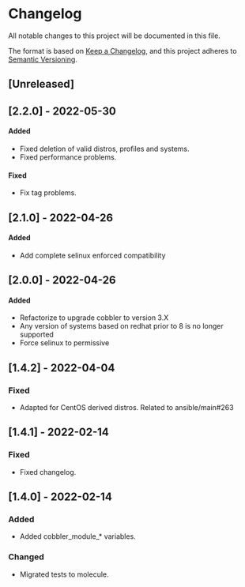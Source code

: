# Changelog
All notable changes to this project will be documented in this file.

The format is based on [Keep a Changelog](https://keepachangelog.com/en/1.0.0/),
and this project adheres to [Semantic Versioning](https://semver.org/spec/v2.0.0.html).

## [Unreleased]

## [2.2.0] - 2022-05-30
#### Added
- Fixed deletion of valid distros, profiles and systems.
- Fixed performance problems.
#### Fixed
- Fix tag problems.

## [2.1.0] - 2022-04-26
#### Added
- Add complete selinux enforced compatibility

## [2.0.0] - 2022-04-26
#### Added
- Refactorize to upgrade cobbler to version 3.X
- Any version of systems based on redhat prior to 8 is no longer supported
- Force selinux to permissive

## [1.4.2] - 2022-04-04
### Fixed
- Adapted for CentOS derived distros. Related to ansible/main#263

## [1.4.1] - 2022-02-14
### Fixed
- Fixed changelog.

## [1.4.0] - 2022-02-14
### Added
- Added cobbler_module_* variables.

### Changed
- Migrated tests to molecule.
